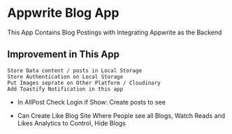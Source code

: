 # Appwrite Blog App

This App Contains Blog Postings with Integrating Appwrite as the Backend


## Improvement in This App
    Store Data content / posts in Local Storage
    Store Authentication on Local Storage
    Put Images seprate on Other Platform / Cloudinary
    Add Toastify Notification in this app
- In AllPost Check Login if
    Show: Create posts to see

- Can Create Like Blog Site
    Where People see all Blogs, Watch Reads and Likes
    Analytics to Control, Hide Blogs